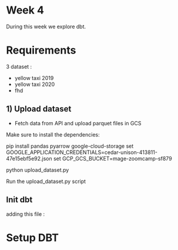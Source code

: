 

# Week 4

During this week we explore dbt.

# Requirements

3 dataset :
- yellow taxi 2019
- yellow taxi 2020
- fhd

## 1) Upload dataset

- Fetch data from API and upload parquet files in GCS

Make sure to install the dependencies:

pip install pandas pyarrow google-cloud-storage
set GOOGLE_APPLICATION_CREDENTIALS=cedar-unison-413811-47e15ebf5e92.json
set GCP_GCS_BUCKET=mage-zoomcamp-sf879

python upload_dataset.py

Run the upload_dataset.py script

## Init dbt



adding this file : 



# Setup DBT

